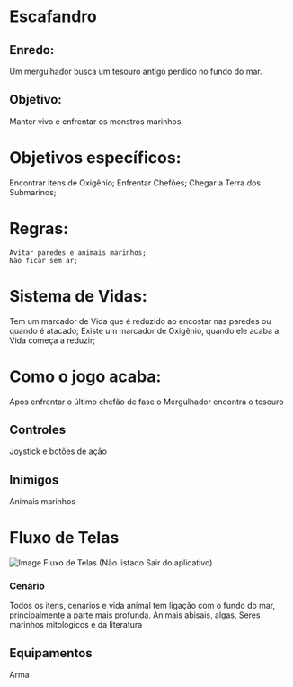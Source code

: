 # Escafandro

## Enredo:
Um mergulhador busca um tesouro antigo perdido no fundo do mar.

## Objetivo:
Manter vivo e enfrentar os monstros marinhos.

# Objetivos específicos:
Encontrar itens de Oxigênio; Enfrentar Chefões; Chegar a Terra dos Submarinos;

# Regras: 
	Avitar paredes e animais marinhos;
	Não ficar sem ar;

# Sistema de Vidas:
  Tem um marcador de Vida que é reduzido ao encostar nas paredes ou quando é atacado;
  Existe um marcador de Oxigênio, quando ele acaba a Vida começa a reduzir;

# Como o jogo acaba:
Apos enfrentar o último chefão de fase o Mergulhador encontra o tesouro

## Controles
Joystick e botões de ação

## Inimigos
Animais marinhos

# Fluxo de Telas
![Image Fluxo de Telas](/Telas.png)
(Não listado Sair do aplicativo)

### Cenário
Todos os itens, cenarios e vida animal tem ligação com o fundo do mar, principalmente a parte mais profunda.
Animais abisais, algas, Seres marinhos mitologicos e da literatura

## Equipamentos
Arma



